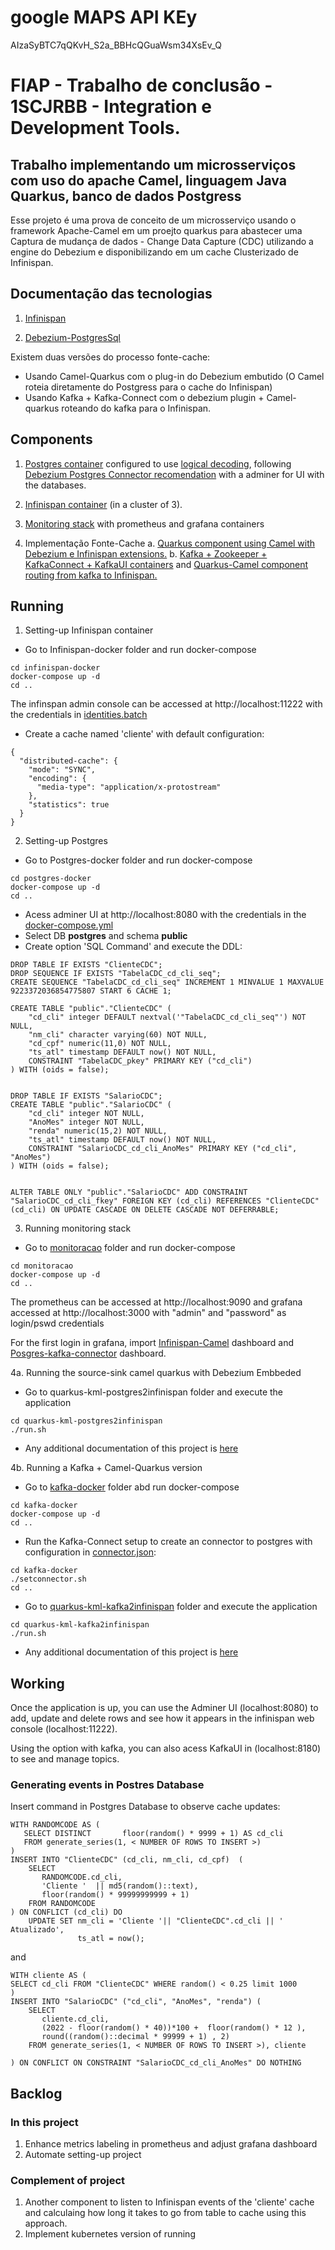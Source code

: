 # google MAPS API KEy

AIzaSyBTC7qQKvH_S2a_BBHcQGuaWsm34XsEv_Q

# FIAP - Trabalho de conclusão - 1SCJRBB -  Integration e Development Tools.

## Trabalho implementando um microsserviços com uso do apache Camel, linguagem Java Quarkus, banco de dados Postgress

Esse projeto é uma prova de conceito de um microsserviço usando o framework Apache-Camel em um proejto quarkus para abastecer uma Captura de mudança de dados - Change Data Capture (CDC) utilizando a engine do Debezium e disponibilizando em um cache Clusterizado de Infinispan.

## Documentação das tecnologias

1. [Infinispan](https://infinispan.org/introduction/)

2. [Debezium-PostgresSql](https://debezium.io/documentation/reference/stable/connectors/postgresql.html) 

Existem duas versões do processo fonte-cache:
- Usando Camel-Quarkus com o plug-in do Debezium embutido (O Camel roteia diretamente do Postgress para o cache do Infinispan)
- Usando Kafka + Kafka-Connect com o debezium plugin + Camel-quarkus roteando do kafka para o Infinispan.


## Components

1. [Postgres container](./postgres-docker/docker-compose.yml) configured to use [logical decoding](https://www.postgresql.org/docs/current/logicaldecoding-explanation.html), following [Debezium Postgres Connector recomendation](https://debezium.io/documentation/reference/stable/connectors/postgresql.html) with a adminer for UI with the databases.

2. [Infinispan container](./infinispan-docker/docker-compose.yaml) (in a cluster of 3).

3. [Monitoring stack](./monitoracao/docker-compose.yml) with prometheus and grafana containers

4.  Implementação Fonte-Cache 
  a. [Quarkus component using Camel with Debezium e Infinispan extensions.](./quarkus-kml-postgres2infinispan/)
  b. [Kafka + Zookeeper + KafkaConnect + KafkaUI containers](./kafka-docker/docker-compose.yml) and [Quarkus-Camel component routing from kafka to Infinispan.](./quarkus-kml-kafka2infinispan/)

## Running
1. Setting-up Infinispan container
* Go to Infinispan-docker folder and run docker-compose
```shell script
cd infinispan-docker
docker-compose up -d
cd ..
```
The infinspan admin console can be accessed at http://localhost:11222 with the credentials in [identities.batch](./infinispan-docker/user-config/identities.batch)

* Create a cache named 'cliente' with default configuration:
```
{
  "distributed-cache": {
    "mode": "SYNC",
    "encoding": {
      "media-type": "application/x-protostream"
    },
    "statistics": true
  }
}
```

2. Setting-up Postgres
* Go to Postgres-docker folder and run docker-compose
```shell script
cd postgres-docker
docker-compose up -d
cd ..
```

* Acess adminer UI at http://localhost:8080 with the credentials in the [docker-compose.yml](./postgres-docker/docker-compose.yml) 
* Select DB **postgres** and schema **public**
* Create option 'SQL Command' and execute the DDL:

```
DROP TABLE IF EXISTS "ClienteCDC";
DROP SEQUENCE IF EXISTS "TabelaCDC_cd_cli_seq";
CREATE SEQUENCE "TabelaCDC_cd_cli_seq" INCREMENT 1 MINVALUE 1 MAXVALUE 9223372036854775807 START 6 CACHE 1;

CREATE TABLE "public"."ClienteCDC" (
    "cd_cli" integer DEFAULT nextval('"TabelaCDC_cd_cli_seq"') NOT NULL,
    "nm_cli" character varying(60) NOT NULL,
    "cd_cpf" numeric(11,0) NOT NULL,
    "ts_atl" timestamp DEFAULT now() NOT NULL,
    CONSTRAINT "TabelaCDC_pkey" PRIMARY KEY ("cd_cli")
) WITH (oids = false);


DROP TABLE IF EXISTS "SalarioCDC";
CREATE TABLE "public"."SalarioCDC" (
    "cd_cli" integer NOT NULL,
    "AnoMes" integer NOT NULL,
    "renda" numeric(15,2) NOT NULL,
    "ts_atl" timestamp DEFAULT now() NOT NULL,
    CONSTRAINT "SalarioCDC_cd_cli_AnoMes" PRIMARY KEY ("cd_cli", "AnoMes")
) WITH (oids = false);


ALTER TABLE ONLY "public"."SalarioCDC" ADD CONSTRAINT "SalarioCDC_cd_cli_fkey" FOREIGN KEY (cd_cli) REFERENCES "ClienteCDC"(cd_cli) ON UPDATE CASCADE ON DELETE CASCADE NOT DEFERRABLE;
```
3. Running monitoring stack
* Go to [monitoracao](./monitoracao) folder and run docker-compose
```shell script
cd monitoracao
docker-compose up -d
cd ..
```
The prometheus can be accessed at http://localhost:9090 and grafana accessed at http://localhost:3000 with "admin" and "password" as login/pswd credentials

For the first login in grafana, import [Infinispan-Camel](./monitoracao/infinispan-grafana.json) dashboard and [Posgres-kafka-connector](./monitoracao/posgres-connector.json) dashboard.

4a. Running the source-sink camel quarkus with Debezium Embbeded
* Go to quarkus-kml-postgres2infinispan folder and execute the application
```shell script
cd quarkus-kml-postgres2infinispan
./run.sh
```
* Any additional documentation of this project is [here](./quarkus-kml-postgres2infinispan/README.md)

4b. Running a Kafka + Camel-Quarkus version
* Go to [kafka-docker](./kafka-docker/) folder abd run docker-compose
```shell script
cd kafka-docker
docker-compose up -d
cd ..
```
* Run the Kafka-Connect setup to create an connector to postgres with configuration in [connector.json](./kafka-docker/connector.json):
```shell script
cd kafka-docker
./setconnector.sh
cd ..
```

* Go to [quarkus-kml-kafka2infinispan](./quarkus-kml-kafka2infinispan/) folder and execute the application
```shell script
cd quarkus-kml-kafka2infinispan
./run.sh
```
* Any additional documentation of this project is [here](./quarkus-kml-kafka2infinispan/README.md)

## Working
Once the application is up, you can use the Adminer UI (localhost:8080) to add, update and delete rows and see how it appears in the infinispan web console (localhost:11222).

Using the option with kafka, you can also acess KafkaUI in (localhost:8180) to see and manage topics.

### Generating events in Postres Database

Insert command in Postgres Database to observe cache updates:
```
WITH RANDOMCODE AS (
   SELECT DISTINCT       floor(random() * 9999 + 1) AS cd_cli
   FROM generate_series(1, < NUMBER OF ROWS TO INSERT >)
)
INSERT INTO "ClienteCDC" (cd_cli, nm_cli, cd_cpf)  (
    SELECT
       RANDOMCODE.cd_cli,
       'Cliente '  || md5(random()::text),
       floor(random() * 99999999999 + 1) 
    FROM RANDOMCODE
) ON CONFLICT (cd_cli) DO 
    UPDATE SET nm_cli = 'Cliente '|| "ClienteCDC".cd_cli || ' Atualizado',
               ts_atl = now();
```

and 

```
WITH cliente AS (
SELECT cd_cli FROM "ClienteCDC" WHERE random() < 0.25 limit 1000
)
INSERT INTO "SalarioCDC" ("cd_cli", "AnoMes", "renda") (
    SELECT 
       cliente.cd_cli,
       (2022 - floor(random() * 40))*100 +  floor(random() * 12 ),
       round((random()::decimal * 99999 + 1) , 2) 
    FROM generate_series(1, < NUMBER OF ROWS TO INSERT >), cliente

) ON CONFLICT ON CONSTRAINT "SalarioCDC_cd_cli_AnoMes" DO NOTHING
```

## Backlog
### In this project
1. Enhance metrics labeling in prometheus and adjust grafana dashboard
2. Automate setting-up project

### Complement of project
1. Another component to listen to Infinispan events of the 'cliente' cache and calculaing how long it takes to go from table to cache using this approach.
2. Implement kubernetes version of running